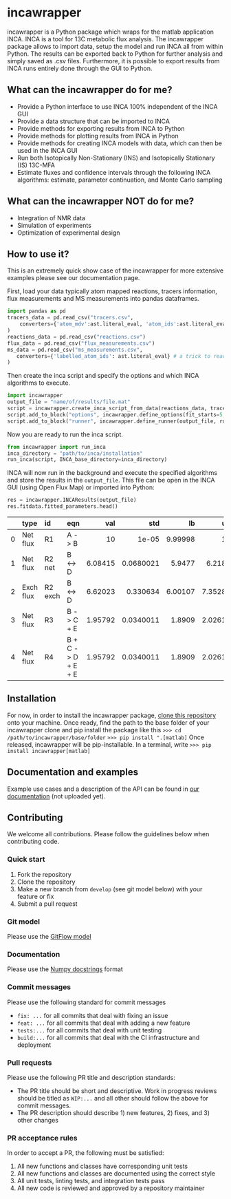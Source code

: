 # incawrapper
incawrapper is a Python package which wraps for the matlab application INCA. INCA is a tool for
13C metabolic flux analysis. The incawrapper package allows to import data,
setup the model and run INCA all from within Python. The results can be exported
back to Python for further analysis and simply saved as .csv files. Furthermore, it is possible to 
export results from INCA runs entirely done through the GUI to Python. 

## What can the incawrapper do for me?
- Provide a Python interface to use INCA 100% independent of the INCA GUI
- Provide a data structure that can be imported to INCA
- Provide methods for exporting results from INCA to Python
- Provide methods for plotting results from INCA in Python
- Provide methods for creating INCA models with data, which can then be used in the INCA GUI
- Run both Isotopically Non-Stationary (INS) and Isotopically Stationary (IS) 13C-MFA
- Estimate fluxes and confidence intervals through the following INCA algorithms: estimate, parameter continuation, and Monte Carlo sampling

## What can the incawrapper NOT do for me?
- Integration of NMR data
- Simulation of experiments 
- Optimization of experimental design

## How to use it?
This is an extremely quick show case of the incawrapper for more extensive examples please see our documentation page. 

First, load your data typically atom mapped reactions, tracers information, flux measurements and MS measurements into pandas dataframes.
```python
import pandas as pd
tracers_data = pd.read_csv("tracers.csv", 
    converters={'atom_mdv':ast.literal_eval, 'atom_ids':ast.literal_eval} # a trick to read lists from csv
)
reactions_data = pd.read_csv("reactions.csv")
flux_data = pd.read_csv("flux_measurements.csv")
ms_data = pd.read_csv("ms_measurements.csv", 
   converters={'labelled_atom_ids': ast.literal_eval} # a trick to read lists from csv
)
```
Then create the inca script and specify the options and which INCA algorithms to execute.
```python
import incawrapper
output_file = "name/of/results/file.mat"
script = incawrapper.create_inca_script_from_data(reactions_data, tracers_data, flux_data, ms_data, experiment_ids=["exp1"])
script.add_to_block("options", incawrapper.define_options(fit_starts=5,sim_na=False))
script.add_to_block("runner", incawrapper.define_runner(output_file, run_estimate=True, run_simulation=True, run_continuation=True))
```
Now you are ready to run the inca script.
```python
from incawrapper import run_inca
inca_directory = "path/to/inca/installation"
run_inca(script, INCA_base_directory=inca_directory)
```
INCA will now run in the background and execute the specified algorithms and store the results in the `output_file`. This file can be open in the INCA GUI (using Open Flux Map) or imported into Python:
```python
res = incawrapper.INCAResults(output_file)
res.fitdata.fitted_parameters.head()
```
|    | type      | id      | eqn                |      val |       std |      lb |       ub |   free |...|
|---:|:----------|:--------|:-------------------|---------:|----------:|--------:|---------:|-------:|--:|
|  0 | Net flux  | R1      | A -> B             | 10       | 1e-05     | 9.99998 | 10       |      0 |...|
|  1 | Net flux  | R2 net  | B <-> D            |  6.08415 | 0.0680021 | 5.9477  |  6.2182  |      1 |...|
|  2 | Exch flux | R2 exch | B <-> D            |  6.62023 | 0.330634  | 6.00107 |  7.35286 |      1 |...|
|  3 | Net flux  | R3      | B -> C + E         |  1.95792 | 0.0340011 | 1.8909  |  2.02615 |      1 |...|
|  4 | Net flux  | R4      | B + C -> D + E + E |  1.95792 | 0.0340011 | 1.8909  |  2.02615 |      0 |...|


## Installation
For now, in order to install the incawrapper package, [clone this repository](https://docs.github.com/en/github/creating-cloning-and-archiving-repositories/cloning-a-repository-from-github/cloning-a-repository) onto your machine. Once ready, find the path to the base folder of your incawrapper clone and pip install the package like this
`>>> cd /path/to/incawrapper/base/folder`
`>>> pip install ".[matlab]`
Once released, incawrapper will be pip-installable. In a terminal, write
`>>> pip install incawrapper[matlab]`


## Documentation and examples
Example use cases and a description of the API can be found in [our documentation](https://incawrapper.readthedocs.io/en/latest/index.html) (not uploaded yet).

## Contributing
We welcome all contributions.  Please follow the guidelines below when contributing code.

### Quick start
1. Fork the repository
2. Clone the repository
3. Make a new branch from `develop` (see git model below) with your feature or fix
4. Submit a pull request

### Git model
Please use the [GitFlow model](https://datasift.github.io/gitflow/IntroducingGitFlow.html#:~:text=GitFlow%20is%20a%20branching%20model,and%20scaling%20the%20development%20team)

### Documentation
Please use the [Numpy docstrings](https://numpydoc.readthedocs.io/en/latest/format.html) format

### Commit messages
Please use the following standard for commit messages
- `fix: ...` for all commits that deal with fixing an issue
- `feat: ...` for all commits that deal with adding a new feature
- `tests:...` for all commits that deal with unit testing
- `build:...` for all commits that deal with the CI infrastructure and deployment

### Pull requests
Please use the following PR title and description standards:
- The PR title should be short and descriptive.  Work in progress reviews should be titled as `WIP:...` and all other should follow the above for commit messages.
- The PR description should describe 1) new features, 2) fixes, and 3) other changes

### PR acceptance rules
In order to accept a PR, the following must be satisfied:
1. All new functions and classes have corresponding unit tests
2. All new functions and classes are documented using the correct style
3. All unit tests, linting tests, and integration tests pass
4. All new code is reviewed and approved by a repository maintainer
